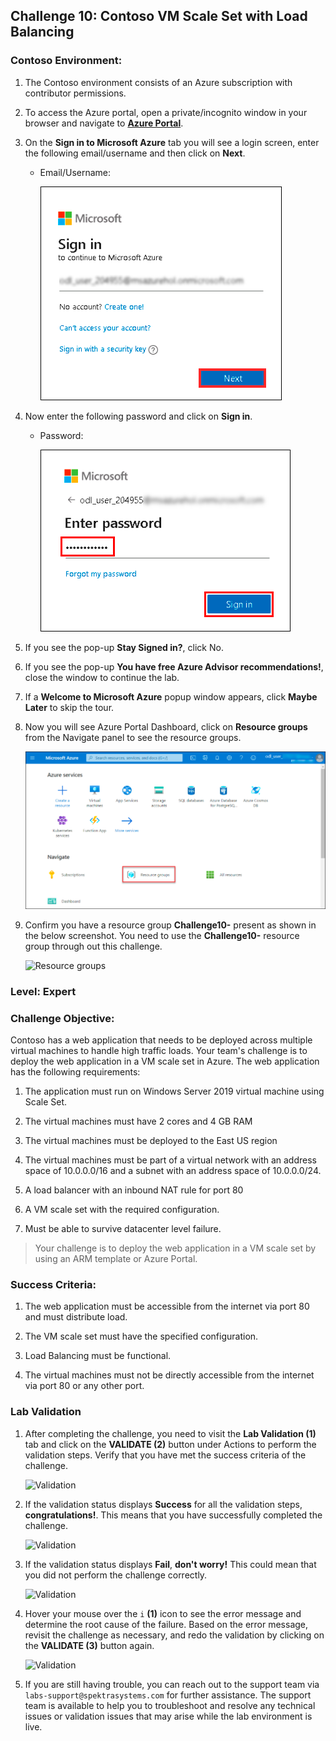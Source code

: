 ## Challenge 10: Contoso VM Scale Set with Load Balancing

### **Contoso Environment:** 

1. The Contoso environment consists of an Azure subscription with contributor permissions.

1. To access the Azure portal, open a private/incognito window in your browser and navigate to **[Azure Portal](https://portal.azure.com)**.

1. On the **Sign in to Microsoft Azure** tab you will see a login screen, enter the following email/username and then click on **Next**. 
   * Email/Username: <inject key="AzureAdUserEmail"></inject>
   
     ![](media/email1.png "Enter Email")
     
1. Now enter the following password and click on **Sign in**.
   * Password: <inject key="AzureAdUserPassword"></inject>
   
     ![](media/password2.png "Enter Password")
     
1. If you see the pop-up **Stay Signed in?**, click No.

1. If you see the pop-up **You have free Azure Advisor recommendations!**, close the window to continue the lab.

1. If a **Welcome to Microsoft Azure** popup window appears, click **Maybe Later** to skip the tour.
   
1. Now you will see Azure Portal Dashboard, click on **Resource groups** from the Navigate panel to see the resource groups.

    ![](media/select-rg.png "Resource groups")
   
1. Confirm you have a resource group **Challenge10-<inject key="DeploymentID" enableCopy="false"/>** present as shown in the below screenshot. You need to use the **Challenge10-<inject key="DeploymentID" enableCopy="false"/>** resource group through out this challenge.

    ![](media/Challenge08-rg.png "Resource groups")

### **Level:** Expert 

### **Challenge Objective:**

Contoso has a web application that needs to be deployed across multiple virtual machines to handle high traffic loads. Your team's challenge is to deploy the web application in a VM scale set in Azure. The web application has the following requirements:

1. The application must run on Windows Server 2019 virtual machine using Scale Set. 

1. The virtual machines must have 2 cores and 4 GB RAM

1. The virtual machines must be deployed to the East US region

1. The virtual machines must be part of a virtual network with an address space of 10.0.0.0/16 and a subnet with an address space of 10.0.0.0/24.

1. A load balancer with an inbound NAT rule for port 80

1. A VM scale set with the required configuration.

1. Must be able to survive datacenter level failure. 

  > Your challenge is to deploy the web application in a VM scale set by using an ARM template or Azure Portal.

### Success Criteria:

1. The web application must be accessible from the internet via port 80 and must distribute load. 

1. The VM scale set must have the specified configuration.

1. Load Balancing must be functional.

1. The virtual machines must not be directly accessible from the internet via port 80 or any other port. 

### Lab Validation

1. After completing the challenge, you need to visit the **Lab Validation (1)** tab and click on the **VALIDATE (2)** button under Actions to perform the validation steps. Verify that you have met the success criteria of the challenge. 

    ![](media/Challenge08-v1.png "Validation")

1. If the validation status displays **Success** for all the validation steps, **congratulations!**. This means that you have successfully completed the challenge. 

     ![](media/Challenge08-v2.png "Validation")
     
1. If the validation status displays **Fail**, **don't worry!** This could mean that you did not perform the challenge correctly.

     ![](media/Challenge08-v3.png "Validation")

1. Hover your mouse over the `i` **(1)** icon to see the error message and determine the root cause of the failure. Based on the error message, revisit the challenge as necessary, and redo the validation by clicking on the **VALIDATE (3)** button again.
      
     ![](media/Challenge08-v4.png "Validation") 

1. If you are still having trouble, you can reach out to the support team via `labs-support@spektrasystems.com` for further assistance. The support team is available to help you to troubleshoot and resolve any technical issues or validation issues that may arise while the lab environment is live.
